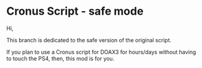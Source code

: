 # Cronus Script - safe mode

Hi, 

This branch is dedicated to the safe version of the original script.

If you plan to use a Cronus script for DOAX3 for hours/days without having to touch the PS4, then, this mod is for you.